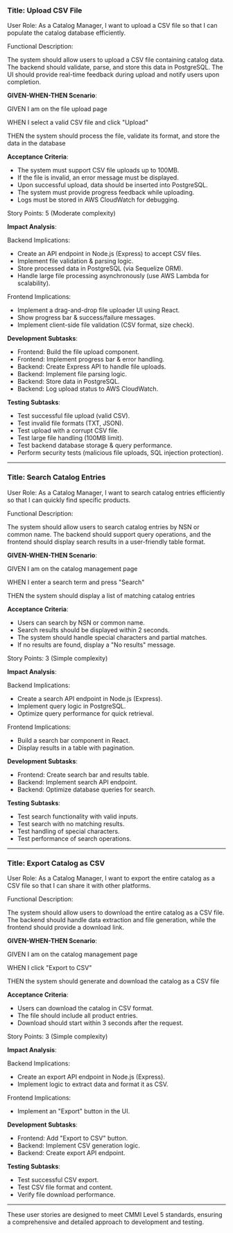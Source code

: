 ### **Title: Upload CSV File** ###

User Role: As a Catalog Manager, I want to upload a CSV file so that I can populate the catalog database efficiently.

Functional Description:

The system should allow users to upload a CSV file containing catalog data. The backend should validate, parse, and store this data in PostgreSQL. The UI should provide real-time feedback during upload and notify users upon completion.

**GIVEN-WHEN-THEN Scenario**:

GIVEN I am on the file upload page

WHEN I select a valid CSV file and click "Upload"

THEN the system should process the file, validate its format, and store the data in the database

**Acceptance Criteria**:

- The system must support CSV file uploads up to 100MB.
- If the file is invalid, an error message must be displayed.
- Upon successful upload, data should be inserted into PostgreSQL.
- The system must provide progress feedback while uploading.
- Logs must be stored in AWS CloudWatch for debugging.

Story Points: 5 (Moderate complexity)

**Impact Analysis**:

Backend Implications:

- Create an API endpoint in Node.js (Express) to accept CSV files.
- Implement file validation & parsing logic.
- Store processed data in PostgreSQL (via Sequelize ORM).
- Handle large file processing asynchronously (use AWS Lambda for scalability).

Frontend Implications:

- Implement a drag-and-drop file uploader UI using React.
- Show progress bar & success/failure messages.
- Implement client-side file validation (CSV format, size check).

**Development Subtasks**:

- Frontend: Build the file upload component.
- Frontend: Implement progress bar & error handling.
- Backend: Create Express API to handle file uploads.
- Backend: Implement file parsing logic.
- Backend: Store data in PostgreSQL.
- Backend: Log upload status to AWS CloudWatch.

**Testing Subtasks**:

- Test successful file upload (valid CSV).
- Test invalid file formats (TXT, JSON).
- Test upload with a corrupt CSV file.
- Test large file handling (100MB limit).
- Test backend database storage & query performance.
- Perform security tests (malicious file uploads, SQL injection protection).

---

### **Title: Search Catalog Entries** ###

User Role: As a Catalog Manager, I want to search catalog entries efficiently so that I can quickly find specific products.

Functional Description:

The system should allow users to search catalog entries by NSN or common name. The backend should support query operations, and the frontend should display search results in a user-friendly table format.

**GIVEN-WHEN-THEN Scenario**:

GIVEN I am on the catalog management page

WHEN I enter a search term and press "Search"

THEN the system should display a list of matching catalog entries

**Acceptance Criteria**:

- Users can search by NSN or common name.
- Search results should be displayed within 2 seconds.
- The system should handle special characters and partial matches.
- If no results are found, display a "No results" message.

Story Points: 3 (Simple complexity)

**Impact Analysis**:

Backend Implications:

- Create a search API endpoint in Node.js (Express).
- Implement query logic in PostgreSQL.
- Optimize query performance for quick retrieval.

Frontend Implications:

- Build a search bar component in React.
- Display results in a table with pagination.

**Development Subtasks**:

- Frontend: Create search bar and results table.
- Backend: Implement search API endpoint.
- Backend: Optimize database queries for search.

**Testing Subtasks**:

- Test search functionality with valid inputs.
- Test search with no matching results.
- Test handling of special characters.
- Test performance of search operations.

---

### **Title: Export Catalog as CSV** ###

User Role: As a Catalog Manager, I want to export the entire catalog as a CSV file so that I can share it with other platforms.

Functional Description:

The system should allow users to download the entire catalog as a CSV file. The backend should handle data extraction and file generation, while the frontend should provide a download link.

**GIVEN-WHEN-THEN Scenario**:

GIVEN I am on the catalog management page

WHEN I click "Export to CSV"

THEN the system should generate and download the catalog as a CSV file

**Acceptance Criteria**:

- Users can download the catalog in CSV format.
- The file should include all product entries.
- Download should start within 3 seconds after the request.

Story Points: 3 (Simple complexity)

**Impact Analysis**:

Backend Implications:

- Create an export API endpoint in Node.js (Express).
- Implement logic to extract data and format it as CSV.

Frontend Implications:

- Implement an "Export" button in the UI.

**Development Subtasks**:

- Frontend: Add "Export to CSV" button.
- Backend: Implement CSV generation logic.
- Backend: Create export API endpoint.

**Testing Subtasks**:

- Test successful CSV export.
- Test CSV file format and content.
- Verify file download performance.

---

These user stories are designed to meet CMMI Level 5 standards, ensuring a comprehensive and detailed approach to development and testing.